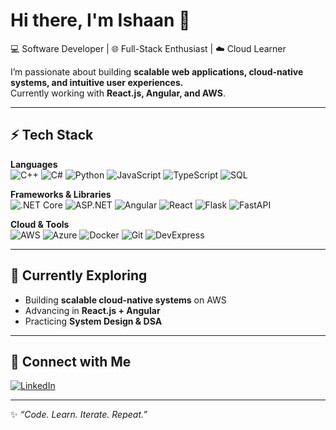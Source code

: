 # Hi there, I'm Ishaan 👋

💻 Software Developer | 🌐 Full-Stack Enthusiast | ☁️ Cloud Learner

I’m passionate about building **scalable web applications, cloud-native systems, and intuitive user experiences.**  
Currently working with **React.js, Angular, and AWS**.

---

## ⚡ Tech Stack

**Languages**  
![C++](https://img.shields.io/badge/-C++-00599C?style=flat&logo=c%2b%2b&logoColor=white)
![C#](https://img.shields.io/badge/-C%23-239120?style=flat&logo=c-sharp&logoColor=white)
![Python](https://img.shields.io/badge/-Python-3776AB?style=flat&logo=python&logoColor=white)
![JavaScript](https://img.shields.io/badge/-JavaScript-F7DF1E?style=flat&logo=javascript&logoColor=black)
![TypeScript](https://img.shields.io/badge/-TypeScript-3178C6?style=flat&logo=typescript&logoColor=white)
![SQL](https://img.shields.io/badge/-SQL-4479A1?style=flat&logo=postgresql&logoColor=white)

**Frameworks & Libraries**  
![.NET Core](https://img.shields.io/badge/-.NET_Core-512BD4?style=flat&logo=dotnet&logoColor=white)
![ASP.NET](https://img.shields.io/badge/-ASP.NET-5C2D91?style=flat&logo=dotnet&logoColor=white)
![Angular](https://img.shields.io/badge/-Angular-DD0031?style=flat&logo=angular&logoColor=white)
![React](https://img.shields.io/badge/-React-61DAFB?style=flat&logo=react&logoColor=black)
![Flask](https://img.shields.io/badge/-Flask-000000?style=flat&logo=flask&logoColor=white)
![FastAPI](https://img.shields.io/badge/-FastAPI-009688?style=flat&logo=fastapi&logoColor=white)

**Cloud & Tools**  
![AWS](https://img.shields.io/badge/-AWS-232F3E?style=flat&logo=amazon-aws&logoColor=white)
![Azure](https://img.shields.io/badge/-Azure-0078D4?style=flat&logo=microsoft-azure&logoColor=white)
![Docker](https://img.shields.io/badge/-Docker-2496ED?style=flat&logo=docker&logoColor=white)
![Git](https://img.shields.io/badge/-Git-F05032?style=flat&logo=git&logoColor=white)
![DevExpress](https://img.shields.io/badge/-DevExpress-FF7200?style=flat&logo=devexpress&logoColor=white)

---


## 🌱 Currently Exploring

- Building **scalable cloud-native systems** on AWS
- Advancing in **React.js + Angular**
- Practicing **System Design & DSA**

---

## 🤝 Connect with Me

[![LinkedIn](https://img.shields.io/badge/-LinkedIn-0A66C2?style=flat&logo=linkedin&logoColor=white)](https://www.linkedin.com/in/ishaan-mandliya-956ab2215/)

---

✨ _“Code. Learn. Iterate. Repeat.”_
